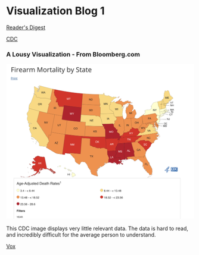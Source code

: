 # Visualization Blog 1

[Reader's Digest](https://www.rd.com/article/gun-violence-statistics/)

[CDC](https://www.cdc.gov/nchs/pressroom/sosmap/firearm_mortality/firearm.htm)

### A Lousy Visualization - From Bloomberg.com
![Screen Shot 2022-10-04 at 9.36.09 PM.png)](https://github.com/harrisonisrael/data_viz_390/blob/main/Screen%20Shot%202022-10-04%20at%209.36.09%20PM.png)

This CDC image displays very little relevant data. The data is hard to read, and incredibly difficult for the average person to understand. 

[Vox](https://www.vox.com/policy-and-politics/2017/10/2/16399418/america-mass-shooting-gun-violence-statistics-charts)
